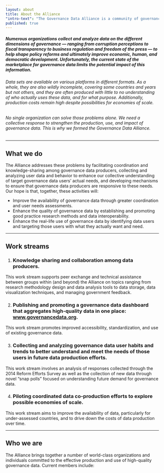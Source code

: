 ```yaml
---
layout: about
title: About the Alliance
"intro-text": "The Governance Data Alliance is a community of governance data producers, users, and funders committed to the effective production and use of high-quality data to advance democratic governance reforms in countries."
published: true
---
```






##### Numerous organizations collect and analyze data on the different dimensions of governance — ranging from corruption perceptions to fiscal transparency to business regulation and freedom of the press — to help shape policy reforms and ultimately improve economic, human, and democratic development. Unfortunately, the current state of the marketplace for governance data limits the potential impact of this information. 

###### Data sets are available on various platforms in different formats. As a whole, they are also wildly incomplete, covering some countries and years but not others, and they are often produced with little to no understanding of who actually uses these data, and for what purpose. Additionally, production costs remain high despite possibilities for economies of scale. 


###### No single organization can solve those problems alone. We need a collective response to strengthen the production, use, and impact of governance data. This is why we formed the Governance Data Alliance.

___

## What we do
The Alliance addresses these problems by facilitating coordination and knowledge-sharing among governance data producers, collecting and analyzing user data and behavior to enhance our collective understanding of target governance data users’ actual needs, and developing mechanisms to ensure that governance data producers are responsive to these needs. Our hope is that, together, these activities will:

* Improve the availability of governance data through greater coordination and user needs assessments.
* Enhance the quality of governance data by establishing and promoting good practice research methods and data interoperability.
* Enhance the real-life use of governance data by identifying data users and targeting those users with what they actually want and need.

___

## Work streams
1. ### Knowledge sharing and collaboration among data producers. 
This work stream supports peer exchange and technical assistance between groups within (and beyond) the Alliance on topics ranging from research methodology design and data analysis tools to data storage, data visualization techniques, and managing government feedback.

2. ### Publishing and promoting a governance data dashboard that aggregates high-quality data in one place: www.governancedata.org. 
This work stream promotes improved accessibility, standardization, and use of existing governance data.

3. ### Collecting and analyzing governance data user habits and trends to better understand and meet the needs of those users in future data production efforts. 
This work stream involves an analysis of responses collected through the 2014 Reform Efforts Survey as well as the collection of new data through novel “snap polls” focused on understanding future demand for governance data.

4. ### Piloting coordinated data co-production efforts to explore possible economies of scale. 
This work stream aims to improve the availability of data, particularly for under-assessed countries, and to drive down the costs of data production over time.

___

## Who we are
The Alliance brings together a number of world-class organizations and individuals committed to the effective production and use of high-quality governance data. Current members include:
